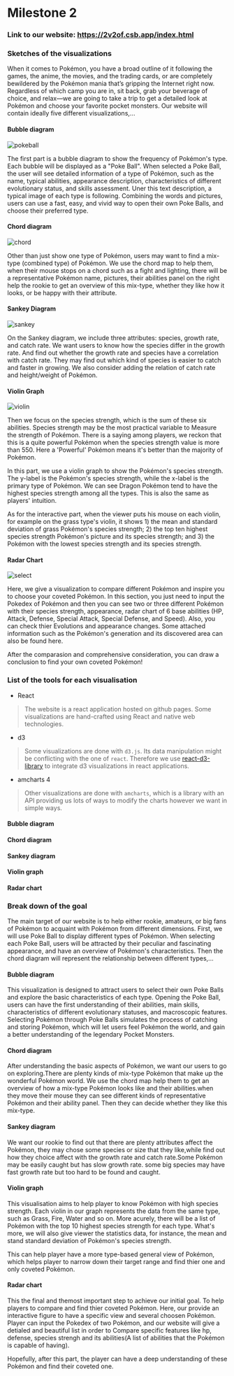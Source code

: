 # Milestone 2

### Link  to our website: https://2v2of.csb.app/index.html

### Sketches of the visualizations

When it comes to Pokémon, you have a broad outline of it following the games, the anime, the movies, and the trading cards, or are completely bewildered by the Pokémon mania that’s gripping the Internet right now. Regardless of which camp you are in, sit back, grab your beverage of choice, and relax—we are going to take a trip to get a detailed look at Pokémon and choose your favorite pocket monsters. Our website will contain ideally five different visualizations,...



#### Bubble diagram

![pokeball](assets/pokeball.png)

The first part is a bubble diagram to show the frequency of Pokémon's type. Each bubble will be displayed as a "Poke Ball". When selected a Poke Ball, the user will see detailed information of a type of Pokémon, such as the name, typical abilities, appearance description, characteristics of different evolutionary status, and skills assessment. Uner this text description, a typical image of each type is following. Combining the words and pictures, users can use a fast, easy, and vivid way to open their own Poke Balls, and choose their preferred type.



#### Chord diagram

![chord](assets/chord.png)

Other than just show one type of Pokémon, users may want to find a mix-type (combined type) of Pokémon. We use the chord map to help them, when their mouse stops on a chord such as a fight and lighting, there will be a representative Pokémon name, pictures, their abilities panel on the right help the rookie to get an overview of this mix-type, whether they like how it looks, or be happy with their attribute.



#### Sankey Diagram

![sankey](assets/sankey.png)

On the Sankey diagram, we include three attributes: species, growth rate, and catch rate. We want users to know how the species differ in the growth rate. And find out whether the growth rate and species have a correlation with catch rate. They may find out which kind of species is easier to catch and faster in growing. We also consider adding the relation of catch rate and height/weight of Pokémon.



#### Violin Graph

![violin](assets/violin.png)

Then we focus on the species strength, which is the sum of these six abilities. Species strength may be the most practical variable to Measure the strength of Pokémon. There is a saying among players, we reckon that this is a quite powerful Pokémon when the species strength value is more than 550. Here a 'Powerful' Pokémon means it's better than the majority of Pokémon.   



In this part, we use a violin graph to show the Pokémon's species strength. The y-label is the Pokémon's species strength, while the x-label is the primary type of Pokémon. We can see Dragon Pokémon tend to have the highest species strength among all the types. This is also the same as players' intuition.   



As for the interactive part, when the viewer puts his mouse on each violin, for example on the grass type's violin, it shows 1) the mean and standard deviation of grass Pokémon's species strength; 2) the top ten highest species strength Pokémon's picture and its species strength; and 3) the Pokémon with the lowest species strength and its species strength.



#### Radar Chart

![select](assets/select.png)

Here, we give a visualization to compare different Pokémon and inspire you to choose your coveted Pokémon. In this section, you just need to input the Pokedex of Pokémon and then you can see two or three different Pokémon with their species strength, appearance, radar chart of 6 base abilities (HP, Attack, Defense, Special Attack, Special Defense, and Speed). Also, you can check thier Evolutions and appearance changes. Some attached information such as the Pokémon's generation and its discovered area can also be found here.   



After the comparasion and comprehensive consideration, you can draw a conclusion to find your own coveted Pokémon!



### List of the tools for each visualisation

- React

> The website is a react application hosted on github pages. Some visualizations are hand-crafted using React and native web technologies.

- d3

> Some visualizations are done with `d3.js`. Its data manipulation might be conflicting with the one of `react`. Therefore we use [react-d3-library](https://react-d3-library.github.io/) to integrate d3 visualizations in react applications.

- amcharts 4

> Other visualizations are done with `amcharts`, which is a library with an API providing us lots of ways to modify the charts however we want in simple ways.

#### Bubble diagram

#### Chord diagram

#### Sankey diagram

#### Violin graph

#### Radar chart

### Break down of the goal

The main target of our website is to help either rookie, amateurs, or big fans of Pokémon to acquaint with Pokémon from different dimensions. First, we will use Poke Ball to display different types of Pokémon. When selecting each Poke Ball, users will be attracted by their peculiar and fascinating appearance, and have an overview of Pokémon's characteristics. Then the chord diagram will represent the relationship between different types,...



#### Bubble diagram

This visualization is designed to attract users to select their own Poke Balls and explore the basic characteristics of each type. Opening the Poke Ball, users can have the first understanding of their abilities, main skills, characteristics of different evolutionary statuses, and macroscopic features. Selecting Pokémon through Poke Balls simulates the process of catching and storing Pokémon, which will let users feel Pokémon the world, and gain a better understanding of the legendary Pocket Monsters.



#### Chord diagram

After understanding the basic aspects of Pokémon, we want our users to go on exploring.There are plenty kinds of mix-type Pokémon that make up the wonderful Pokémon world. We use the chord map help them to get an overview of how a mix-type Pokémon looks like and their abilities.when they move their mouse they can see different kinds of representative Pokémon and their ability panel. Then they can decide whether they like this mix-type.



#### Sankey diagram

We want our rookie to find out that there are plenty attributes affect the Pokémon, they may chose some species or size that they like,while find out how they choice affect with the growth rate and catch rate.Some Pokémon may be easily caught but has slow growth rate. some big species may have fast growth rate but too hard to be found and caught.



#### Violin graph

This visualisation aims to help player to know Pokémon with high species strength. Each violin in our graph represents the data from the same type, such as Grass, Fire, Water and so on. More acurely, there will be a list of Pokémon with the top 10 highest species strength for each type. What's more, we will also give viewer the statistics data, for instance, the mean and stand standard deviation of Pokémon's species strength.   



This can help player have a more type-based general view of Pokémon, which helps player to narrow down their target range and find thier one and only coveted Pokémon.



#### Radar chart

This the final and themost important step to achieve our initial goal. To help players to compare and find thier coveted Pokémon. Here, our provide an interactive figure to have a specific view and several choosen Pokémon. Player can input the Pokedex of two Pokémon, and our website will give a detialed and beautiful list in order to Compare specific features like hp, defense, species strengh and its abilities(A list of abilities that the Pokémon is capable of having).



Hopefully, after this part, the player can have a deep understanding of these Pokémon and find their coveted one.